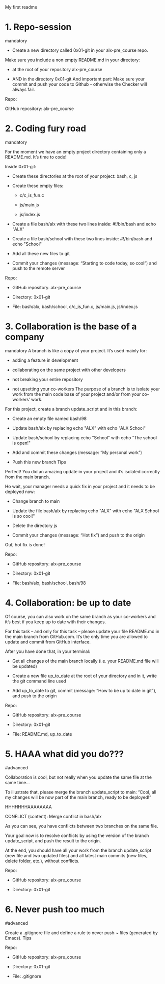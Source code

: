 My first readme

# 1. Repo-session
mandatory

- Create a new directory called 0x01-git in your alx-pre_course repo.

Make sure you include a non empty README.md in your directory:

- at the root of your repository alx-pre_course

- AND in the directory 0x01-git
And important part: Make sure your commit and push your code to Github - otherwise the Checker will always fail.

Repo:

GitHub repository: alx-pre_course
   
# 2. Coding fury road
mandatory

For the moment we have an empty project directory containing only a README.md. It’s time to code!

Inside 0x01-git:


- Create these directories at the root of your project: bash, c, js

- Create these empty files:

   - c/c_is_fun.c

   - js/main.js

   - js/index.js

- Create a file bash/alx with these two lines inside: #!/bin/bash and echo "ALX"

- Create a file bash/school with these two lines inside: #!/bin/bash and echo "School"

- Add all these new files to git

- Commit your changes (message: “Starting to code today, so cool”) and push to the remote server

Repo:

- GitHub repository: alx-pre_course

- Directory: 0x01-git

- File: bash/alx, bash/school, c/c_is_fun.c, js/main.js, js/index.js
   
# 3. Collaboration is the base of a company
mandatory
A branch is like a copy of your project. It’s used mainly for:

- adding a feature in development

- collaborating on the same project with other developers

- not breaking your entire repository

- not upsetting your co-workers
The purpose of a branch is to isolate your work from the main code base of your project and/or from your co-workers’ work.

For this project, create a branch update_script and in this branch:

- Create an empty file named bash/98

- Update bash/alx by replacing echo "ALX" with echo "ALX School"

- Update bash/school by replacing echo "School" with echo "The school is open!"

- Add and commit these changes (message: “My personal work”)

- Push this new branch Tips

Perfect! You did an amazing update in your project and it’s isolated correctly from the main branch.

Ho wait, your manager needs a quick fix in your project and it needs to be deployed now:


- Change branch to main

- Update the file bash/alx by replacing echo "ALX" with echo "ALX School is so cool!"

- Delete the directory js

- Commit your changes (message: “Hot fix”) and push to the origin

Ouf, hot fix is done!

Repo:

- GitHub repository: alx-pre_course

- Directory: 0x01-git

- File: bash/alx, bash/school, bash/98

# 4. Collaboration: be up to date

Of course, you can also work on the same branch as your co-workers and it’s best if you keep up to date with their changes.

For this task – and only for this task – please update your file README.md in the main branch from GitHub.com. It’s the only time you are allowed to update and commit from GitHub interface.

After you have done that, in your terminal:

- Get all changes of the main branch locally (i.e. your README.md file will be updated)

- Create a new file up_to_date at the root of your directory and in it, write the git command line used

- Add up_to_date to git, commit (message: “How to be up to date in git”), and push to the origin

Repo:

- GitHub repository: alx-pre_course

- Directory: 0x01-git

- File: README.md, up_to_date

# 5. HAAA what did you do???
#advanced

Collaboration is cool, but not really when you update the same file at the same time…

To illustrate that, please merge the branch update_script to main: “Cool, all my changes will be now part of the main branch, ready to be deployed!”

HHHHHHHAAAAAAAA

CONFLICT (content): Merge conflict in bash/alx

As you can see, you have conflicts between two branches on the same file.

Your goal now is to resolve conflicts by using the version of the branch update_script, and push the result to the origin.

At the end, you should have all your work from the branch update_script (new file and two updated files) and all latest main commits (new files, delete folder, etc.), without conflicts.

Repo:

- GitHub repository: alx-pre_course

- Directory: 0x01-git

# 6. Never push too much
#advanced

Create a .gitignore file and define a rule to never push ~ files (generated by Emacs). Tips

Repo:

- GitHub repository: alx-pre_course

- Directory: 0x01-git

- File: .gitignore
